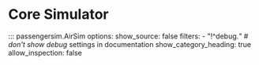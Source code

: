 # Core Simulator

::: passengersim.AirSim
    options:
      show_source: false
      filters:
        - "!^debug.*"  # don't show debug* settings in documentation
      show_category_heading: true
      allow_inspection: false
